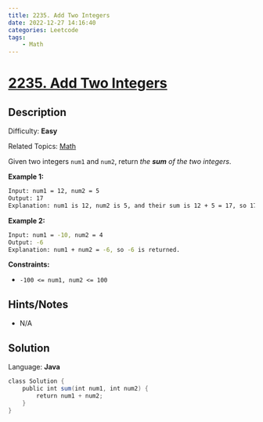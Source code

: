 ```yaml
---
title: 2235. Add Two Integers
date: 2022-12-27 14:16:40
categories: Leetcode
tags:
    - Math
---
```


# [2235\. Add Two Integers](https://leetcode.com/problems/add-two-integers/)

## Description

Difficulty: **Easy**

Related Topics: [Math](https://leetcode.com/tag/math/)

Given two integers `num1` and `num2`, return _the **sum** of the two integers_.

**Example 1:**

```bash
Input: num1 = 12, num2 = 5
Output: 17
Explanation: num1 is 12, num2 is 5, and their sum is 12 + 5 = 17, so 17 is returned.
```

**Example 2:**

```bash
Input: num1 = -10, num2 = 4
Output: -6
Explanation: num1 + num2 = -6, so -6 is returned.
```

**Constraints:**

* `-100 <= num1, num2 <= 100`

## Hints/Notes

* N/A

## Solution

Language: **Java**

```Java
class Solution {
    public int sum(int num1, int num2) {
        return num1 + num2;
    }
}
```
